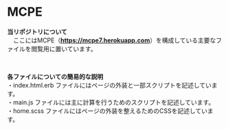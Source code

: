 # MCPE
<b>当リポジトリについて</b><br>
　ここにはMCPE（<b>https://mcpe7.herokuapp.com</b>）を構成している主要なファイルを閲覧用に置いています。

<br>

<b>各ファイルについての簡易的な説明</b><br>
・index.html.erb ファイルにはページの外装と一部スクリプトを記述しています。<br>
・main.js ファイルには主に計算を行うためのスクリプトを記述しています。<br>
・home.scss ファイルにはページの外装を整えるためのCSSを記述しています。<br>
